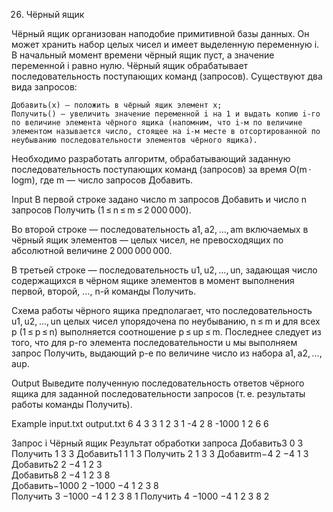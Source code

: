 26. Чёрный ящик

Чёрный ящик организован наподобие примитивной базы данных. Он может хранить набор целых чисел и имеет выделенную переменную i. В начальный момент времени чёрный ящик пуст, а значение переменной i равно нулю. Чёрный ящик обрабатывает последовательность поступающих команд (запросов). Существуют два вида запросов:

    Добавить(x) — положить в чёрный ящик элемент x;
    Получить() — увеличить значение переменной i на 1 и выдать копию i-го по величине элемента чёрного ящика (напомним, что i-м по величине элементом называется число, стоящее на i-м месте в отсортированной по неубыванию последовательности элементов чёрного ящика). 

Необходимо разработать алгоритм, обрабатывающий заданную последовательность поступающих команд (запросов) за время O(m ⋅ logm), где m — число запросов Добавить.

Input
В первой строке задано число m запросов Добавить и число n запросов Получить (1 ≤ n ≤ m ≤ 2 000 000).

Во второй строке — последовательность a1, a2, …, am включаемых в чёрный ящик элементов — целых чисел, не превосходящих по абсолютной величине 2 000 000 000.

В третьей строке — последовательность u1, u2, …, un, задающая число содержащихся в чёрном ящике элементов в момент выполнения первой, второй, …, n-й команды Получить.

Схема работы чёрного ящика предполагает, что последовательность u1, u2, …, un целых чисел упорядочена по неубыванию, n ≤ m и для всех p (1 ≤ p ≤ n) выполняется соотношение p ≤ up ≤ m. Последнее следует из того, что для p-го элемента последовательности u мы выполняем запрос Получить, выдающий p-е по величине число из набора a1, a2, …, aup.

Output
Выведите полученную последовательность ответов чёрного ящика для заданной последовательности запросов (т. е. результаты работы команды Получить).

Example
input.txt 	        output.txt
6 4                  3 3 1 2
3 1 -4 2 8 -1000
1 2 6 6

  
 Запрос 	        i 	 Чёрный ящик 	 Результат обработки запроса 
 Добавить3	      0	    3	
 Получить         1	    3	                  3
 Добавить1	      1	    1 3	
 Получить         2	    1 3	                3
 Добавитm−4	      2	    −4 1 3	
 Добавить2	      2	    −4 1 2 3	
 Добавить8	      2 	  −4 1 2 3 8	
 Добавить−1000 	  2 	  −1000 −4 1 2 3 8 	
 Получить         3 	  −1000 −4 1 2 3 8 	  1
 Получить         4 	  −1000 −4 1 2 3 8 	  2
